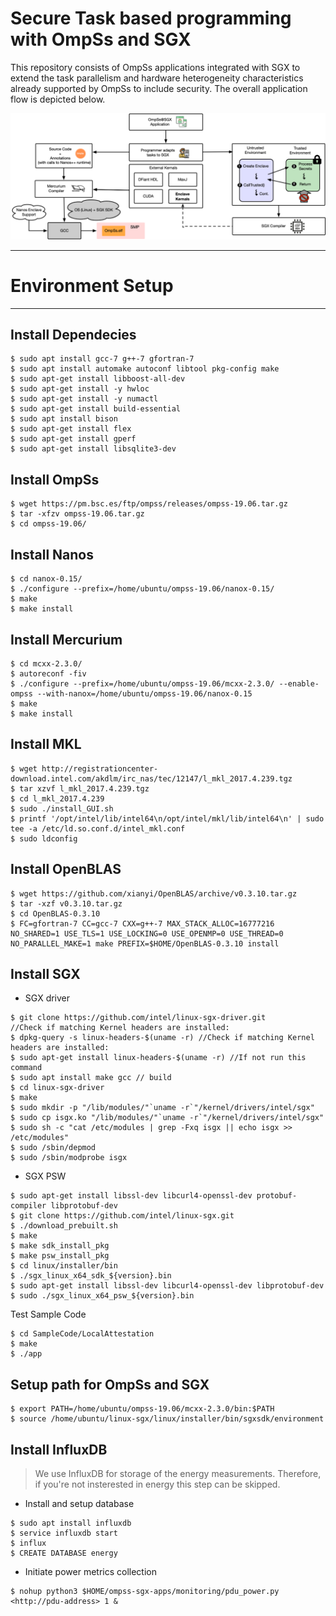 # Secure Task based programming with OmpSs and SGX

This repository consists of OmpSs applications integrated with SGX to extend the task parallelism and hardware heterogeneity characteristics already supported by OmpSs to include security. The overall application flow is depicted below.

![alt text](https://raw.githubusercontent.com/isabellyrocha/ompss-sgx-apps/master/figures/ompss_sgx_app.png)

------------------------------------
# Environment Setup
------------------------------------

## Install Dependecies
```
$ sudo apt install gcc-7 g++-7 gfortran-7
$ sudo apt install automake autoconf libtool pkg-config make
$ sudo apt-get install libboost-all-dev
$ sudo apt-get install -y hwloc
$ sudo apt-get install -y numactl
$ sudo apt-get install build-essential
$ sudo apt install bison
$ sudo apt-get install flex
$ sudo apt-get install gperf
$ sudo apt-get install libsqlite3-dev
```

## Install OmpSs
```
$ wget https://pm.bsc.es/ftp/ompss/releases/ompss-19.06.tar.gz
$ tar -xfzv ompss-19.06.tar.gz
$ cd ompss-19.06/
```

## Install Nanos
```
$ cd nanox-0.15/
$ ./configure --prefix=/home/ubuntu/ompss-19.06/nanox-0.15/
$ make
$ make install
```

## Install Mercurium 
```
$ cd mcxx-2.3.0/
$ autoreconf -fiv
$ ./configure --prefix=/home/ubuntu/ompss-19.06/mcxx-2.3.0/ --enable-ompss --with-nanox=/home/ubuntu/ompss-19.06/nanox-0.15
$ make
$ make install
```

## Install MKL
```
$ wget http://registrationcenter-download.intel.com/akdlm/irc_nas/tec/12147/l_mkl_2017.4.239.tgz
$ tar xzvf l_mkl_2017.4.239.tgz
$ cd l_mkl_2017.4.239
$ sudo ./install_GUI.sh
$ printf '/opt/intel/lib/intel64\n/opt/intel/mkl/lib/intel64\n' | sudo tee -a /etc/ld.so.conf.d/intel_mkl.conf
$ sudo ldconfig
```

## Install OpenBLAS
```
$ wget https://github.com/xianyi/OpenBLAS/archive/v0.3.10.tar.gz
$ tar -xzf v0.3.10.tar.gz
$ cd OpenBLAS-0.3.10
$ FC=gfortran-7 CC=gcc-7 CXX=g++-7 MAX_STACK_ALLOC=16777216 NO_SHARED=1 USE_TLS=1 USE_LOCKING=0 USE_OPENMP=0 USE_THREAD=0 NO_PARALLEL_MAKE=1 make PREFIX=$HOME/OpenBLAS-0.3.10 install
```

## Install SGX 

- SGX driver
```
$ git clone https://github.com/intel/linux-sgx-driver.git
//Check if matching Kernel headers are installed: 
$ dpkg-query -s linux-headers-$(uname -r) //Check if matching Kernel headers are installed: 
$ sudo apt-get install linux-headers-$(uname -r) //If not run this command
$ sudo apt install make gcc // build
$ cd linux-sgx-driver
$ make
$ sudo mkdir -p "/lib/modules/"`uname -r`"/kernel/drivers/intel/sgx"    
$ sudo cp isgx.ko "/lib/modules/"`uname -r`"/kernel/drivers/intel/sgx"    
$ sudo sh -c "cat /etc/modules | grep -Fxq isgx || echo isgx >> /etc/modules"    
$ sudo /sbin/depmod
$ sudo /sbin/modprobe isgx
```

- SGX PSW
```
$ sudo apt-get install libssl-dev libcurl4-openssl-dev protobuf-compiler libprotobuf-dev
$ git clone https://github.com/intel/linux-sgx.git
$ ./download_prebuilt.sh
$ make
$ make sdk_install_pkg
$ make psw_install_pkg
$ cd linux/installer/bin
$ ./sgx_linux_x64_sdk_${version}.bin
$ sudo apt-get install libssl-dev libcurl4-openssl-dev libprotobuf-dev
$ sudo ./sgx_linux_x64_psw_${version}.bin
```

Test Sample Code
```
$ cd SampleCode/LocalAttestation
$ make
$ ./app
```

## Setup path for OmpSs and SGX
```
$ export PATH=/home/ubuntu/ompss-19.06/mcxx-2.3.0/bin:$PATH
$ source /home/ubuntu/linux-sgx/linux/installer/bin/sgxsdk/environment
```

## Install InfluxDB 
> We use InfluxDB for storage of the energy measurements.
Therefore, if you're not insterested in energy this step can be skipped.

- Install and setup database
```Shell
$ sudo apt install influxdb
$ service influxdb start
$ influx
$ CREATE DATABASE energy
```

- Initiate power metrics collection
```Shell
$ nohup python3 $HOME/ompss-sgx-apps/monitoring/pdu_power.py <http://pdu-address> 1 &
```
